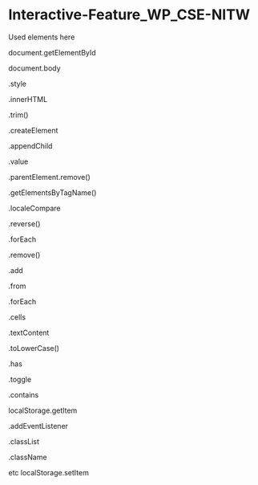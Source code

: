 # Interactive-Feature_WP_CSE-NITW

Used elements here

document.getElementById

document.body

.style

.innerHTML

.trim()

.createElement

.appendChild

.value

.parentElement.remove()

.getElementsByTagName()

.localeCompare

.reverse()

.forEach

.remove()

.add

.from

.forEach

.cells

.textContent

.toLowerCase()

.has

.toggle

.contains

localStorage.getItem

.addEventListener

.classList

.className

etc
localStorage.setItem
